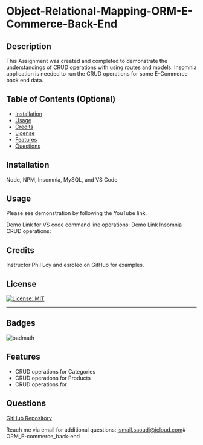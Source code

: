 # Object-Relational-Mapping-ORM-E-Commerce-Back-End

## Description

This Assignment was created and completed to demonstrate the understandings of CRUD operations with using routes and models. Insomnia application is needed to run the CRUD operations for some E-Commerce back end data.

## Table of Contents (Optional)

- [Installation](#installation)
- [Usage](#usage)
- [Credits](#credits)
- [License](#license)
- [Features](#features)
- [Questions](#questions)

## Installation

Node, NPM, Insomnia, MySQL, and VS Code

## Usage

Please see demonstration by following the YouTube link. 

Demo Link for VS code command line operations: 
Demo Link Insomnia CRUD operations: 

## Credits

Instructor Phil Loy and esroleo on GitHub for examples.

## License

[![License: MIT](https://img.shields.io/badge/License-MIT-yellow.svg)](https://opensource.org/licenses/MIT)

---

## Badges

![badmath](https://img.shields.io/badge/JavaScript-100%25-yellow)

## Features

* CRUD operations for Categories
* CRUD operations for Products
* CRUD operations for  

## Questions

[GitHub Repository](https://github.com/ismailsaoudi/ORM_E-commerce_back-end)

Reach me via email for additional questions: ismail.saoudi@icloud.com# ORM_E-commerce_back-end
